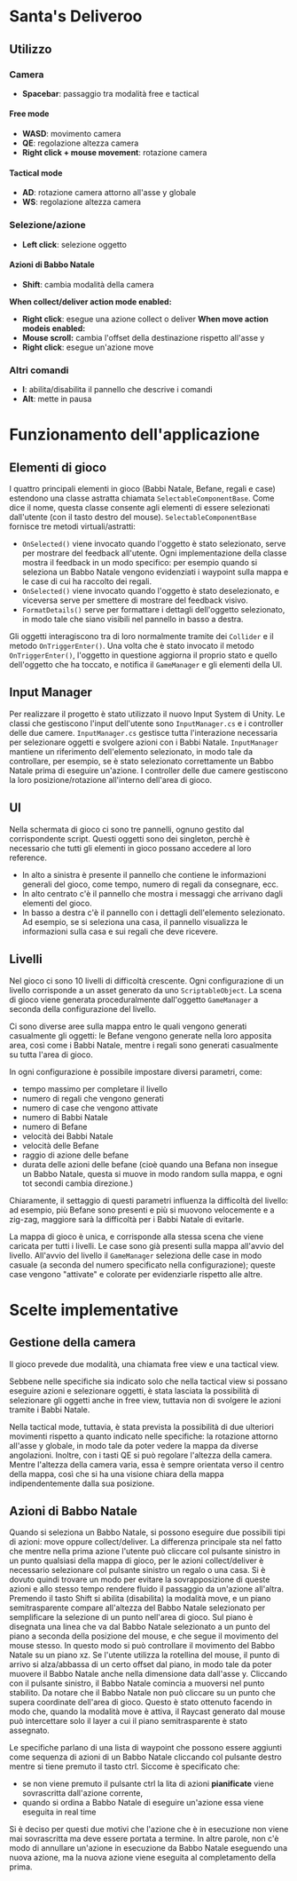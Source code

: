 # Santa's Deliveroo

## Utilizzo

### Camera

- **Spacebar**: passaggio tra modalità free e tactical

#### Free mode

- **WASD**: movimento camera
- **QE**: regolazione altezza camera
- **Right click + mouse movement**: rotazione camera

#### Tactical mode

- **AD**: rotazione camera attorno all'asse y globale
- **WS**: regolazione altezza camera

### Selezione/azione

- **Left click**: selezione oggetto

#### Azioni di Babbo Natale

- **Shift**: cambia modalità della camera

**When collect/deliver action mode enabled:**

- **Right click**: esegue una azione collect o deliver
  **When move action modeis enabled:**
- **Mouse scroll:** cambia l'offset della destinazione rispetto all'asse y
- **Right click**: esegue un'azione move

### Altri comandi

- **I**: abilita/disabilita il pannello che descrive i comandi
- **Alt**: mette in pausa

# Funzionamento dell'applicazione

## Elementi di gioco

I quattro principali elementi in gioco (Babbi Natale, Befane, regali e case)
estendono una classe astratta chiamata `SelectableComponentBase`.
Come dice il nome, questa classe consente agli elementi di essere selezionati dall'utente
(con il tasto destro del mouse).
`SelectableComponentBase` fornisce tre metodi virtuali/astratti:

- `OnSelected()` viene invocato quando l'oggetto è stato selezionato, serve per mostrare del feedback all'utente.
  Ogni implementazione della classe mostra il feedback in un modo specifico:
  per esempio quando si seleziona un Babbo Natale vengono evidenziati i waypoint sulla mappa
  e le case di cui ha raccolto dei regali.
- `OnSelected()` viene invocato quando l'oggetto è stato deselezionato,
  e viceversa serve per smettere di mostrare del feedback visivo.
- `FormatDetails()` serve per formattare i dettagli dell'oggetto selezionato,
  in modo tale che siano visibili nel pannello in basso a destra.

Gli oggetti interagiscono tra di loro normalmente tramite dei `Collider` e il metodo `OnTriggerEnter()`.
Una volta che è stato invocato il metodo `OnTriggerEnter()`,
l'oggetto in questione aggiorna il proprio stato e quello dell'oggetto che ha toccato,
e notifica il `GameManager` e gli elementi della UI.

## Input Manager

Per realizzare il progetto è stato utilizzato il nuovo Input System di Unity.
Le classi che gestiscono l'input dell'utente sono `InputManager.cs`
e i controller delle due camere.
`InputManager.cs` gestisce tutta l'interazione necessaria per selezionare oggetti
e svolgere azioni con i Babbi Natale.
`InputManager` mantiene un riferimento dell'elemento selezionato,
in modo tale da controllare, per esempio, se è stato selezionato correttamente un Babbo Natale
prima di eseguire un'azione.
I controller delle due camere gestiscono la loro posizione/rotazione
all'interno dell'area di gioco.

## UI

Nella schermata di gioco ci sono tre pannelli, ognuno gestito dal corrispondente script.
Questi oggetti sono dei singleton, perchè è necessario
che tutti gli elementi in gioco possano accedere al loro reference.

- In alto a sinistra è presente il pannello che contiene le informazioni generali del gioco,
  come tempo, numero di regali da consegnare, ecc.
- In alto centrato c'è il pannello che mostra i messaggi che arrivano dagli elementi del gioco.
- In basso a destra c'è il pannello con i dettagli dell'elemento selezionato.
  Ad esempio, se si seleziona una casa, il pannello visualizza
  le informazioni sulla casa e sui regali che deve ricevere.

## Livelli

Nel gioco ci sono 10 livelli di difficoltà crescente.
Ogni configurazione di un livello corrisponde a un asset generato da uno `ScriptableObject`.
La scena di gioco viene generata proceduralmente dall'oggetto `GameManager`
a seconda della configurazione del livello.

Ci sono diverse aree sulla mappa entro le quali vengono generati casualmente gli oggetti:
le Befane vengono generate nella loro apposita area, così come i Babbi Natale,
mentre i regali sono generati casualmente su tutta l'area di gioco.

In ogni configurazione è possibile impostare diversi parametri, come:

- tempo massimo per completare il livello
- numero di regali che vengono generati
- numero di case che vengono attivate
- numero di Babbi Natale
- numero di Befane
- velocità dei Babbi Natale
- velocità delle Befane
- raggio di azione delle befane
- durata delle azioni delle befane (cioè quando una Befana non insegue un Babbo Natale,
  questa si muove in modo random sulla mappa, e ogni tot secondi cambia direzione.)

Chiaramente, il settaggio di questi parametri influenza la difficoltà del livello: ad esempio,
più Befane sono presenti e più si muovono velocemente e a zig-zag,
maggiore sarà la difficoltà per i Babbi Natale di evitarle.

La mappa di gioco è unica, e corrisponde alla stessa scena che viene caricata per tutti i livelli.
Le case sono già presenti sulla mappa all'avvio del livello.
All'avvio del livello il `GameManager` seleziona delle case in modo casuale
(a seconda del numero specificato nella configurazione);
queste case vengono "attivate" e colorate per evidenziarle rispetto alle altre.

# Scelte implementative

## Gestione della camera

Il gioco prevede due modalità, una chiamata free view e una tactical view.

Sebbene nelle specifiche sia indicato solo che nella tactical view
si possano eseguire azioni e selezionare oggetti,
è stata lasciata la possibilità di selezionare gli oggetti anche in free view,
tuttavia non di svolgere le azioni tramite i Babbi Natale.

Nella tactical mode, tuttavia, è stata prevista la possibilità di due ulteriori movimenti
rispetto a quanto indicato nelle specifiche:
la rotazione attorno all'asse y globale, in modo tale da poter vedere la mappa da diverse angolazioni.
Inoltre, con i tasti QE si può regolare l'altezza della camera.
Mentre l'altezza della camera varia, essa è sempre orientata verso il centro della mappa,
così che si ha una visione chiara della mappa indipendentemente dalla sua posizione.

## Azioni di Babbo Natale

Quando si seleziona un Babbo Natale, si possono eseguire due possibili tipi di azioni: move oppure collect/deliver.
La differenza principale sta nel fatto che mentre nella prima azione l'utente può cliccare col pulsante sinistro
in un punto qualsiasi della mappa di gioco,
per le azioni collect/deliver è necessario selezionare col pulsante sinistro un regalo o una casa.
Si è dovuto quindi trovare un modo per evitare la sovrapposizione di queste azioni
e allo stesso tempo rendere fluido il passaggio da un'azione all'altra.
Premendo il tasto Shift si abilita (disabilita) la modalità move,
e un piano semitrasparente compare all'altezza del Babbo Natale selezionato
per semplificare la selezione di un punto nell'area di gioco.
Sul piano è disegnata una linea che va dal Babbo Natale selezionato
a un punto del piano a seconda della posizione del mouse, e che segue il movimento del mouse stesso.
In questo modo si può controllare il movimento del Babbo Natale su un piano xz.
Se l'utente utilizza la rotellina del mouse, il punto di arrivo si alza/abbassa di un certo offset dal piano,
in modo tale da poter muovere il Babbo Natale anche nella dimensione data dall'asse y.
Cliccando con il pulsante sinistro, il Babbo Natale comincia a muoversi nel punto stabilito.
Da notare che il Babbo Natale non può cliccare su un punto che supera coordinate dell'area di gioco.
Questo è stato ottenuto facendo in modo che, quando la modalità move è attiva,
il Raycast generato dal mouse può intercettare solo il layer a cui il piano semitrasparente è stato assegnato.

Le specifiche parlano di una lista di waypoint che possono essere aggiunti come sequenza di azioni di un Babbo Natale
cliccando col pulsante destro mentre si tiene premuto il tasto ctrl.
Siccome è specificato che:

- se non viene premuto il pulsante ctrl
  la lita di azioni **pianificate** viene sovrascritta dall'azione corrente,
- quando si ordina a Babbo Natale di eseguire un'azione essa viene eseguita in real time

Si è deciso per questi due motivi che l'azione che è in esecuzione
non viene mai sovrascritta ma deve essere portata a termine.
In altre parole, non c'è modo di annullare un'azione in esecuzione da Babbo Natale eseguendo una nuova azione,
ma la nuova azione viene eseguita al completamento della prima.
